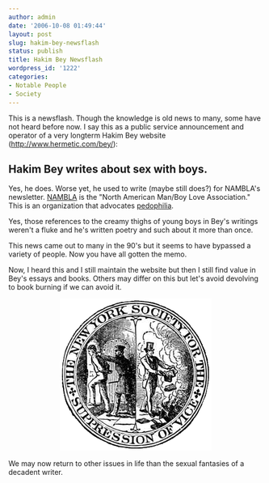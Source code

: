 ```yaml
---
author: admin
date: '2006-10-08 01:49:44'
layout: post
slug: hakim-bey-newsflash
status: publish
title: Hakim Bey Newsflash
wordpress_id: '1222'
categories:
- Notable People
- Society
---
```

This is a newsflash. Though the knowledge is old news to many, some have not heard before now. I say this as a public service announcement and operator of a very longterm Hakim Bey website (<a href="http://www.hermetic.com/bey/">http://www.hermetic.com/bey/</a>):

<h2>Hakim Bey writes about sex with boys.</h2>

Yes, he does. Worse yet, he used to write (maybe still does?) for NAMBLA's newsletter. <a href="http://en.wikipedia.org/wiki/Nambla">NAMBLA</a> is the "North American Man/Boy Love Association." This is an organization that advocates <a href="http://en.wikipedia.org/wiki/Pedophilia">pedophilia</a>.



Yes, those references to the creamy thighs of young boys in Bey's writings weren't a fluke and he's written poetry and such about it more than once.



This news came out to many in the 90's but it seems to have bypassed a variety of people. Now you have all gotten the memo.



Now, I heard this and I still maintain the website but then I still find value in Bey's essays and books. Others may differ on this but let's avoid devolving to book burning if we can avoid it.

<p align="center"><img src="/images/suppress-vice.gif" /></p>

<p align="left">We may now return to other issues in life than the sexual fantasies of a decadent writer.</p>
